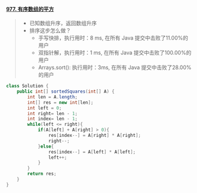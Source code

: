 #### [977. 有序数组的平方](https://leetcode-cn.com/problems/squares-of-a-sorted-array/)

> - 已知数组升序，返回数组升序
> - 排序这步怎么做？
>   - 手写快排，执行用时：8 ms, 在所有 Java 提交中击败了11.00%的用户
>   - 双指针解，执行用时：1 ms, 在所有 Java 提交中击败了100.00%的用户
>   - Arrays.sort(): 执行用时：3ms, 在所有 Java 提交中击败了28.00%的用户

```java
class Solution {
    public int[] sortedSquares(int[] A) {
        int len = A.length;
        int[] res = new int[len];
        int left = 0;
        int right= len - 1;
        int index= len - 1;
        while(left <= right){
            if(A[left] + A[right] > 0){
                res[index--] = A[right] * A[right];
                right--;
            }else{
                res[index--] = A[left] * A[left];
                left++;
            }
        }
        return res;
    }
}
```
